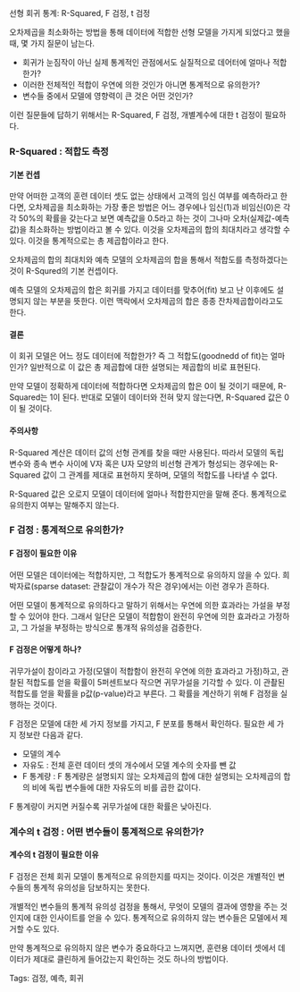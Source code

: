 선형 회귀 통계: R-Squared, F 검정, t 검정


오차제곱을 최소화하는 방법을 통해 데이터에 적합한 선형 모델을 가지게 되었다고 했을 때, 몇 가지 질문이 남는다.

* 회귀가 눈짐작이 아닌 실제 통계적인 관점에서도 실질적으로 데어터에 얼마나 적합한가?
* 이러한 전체적인 적합이 우연에 의한 것인가 아니면 통계적으로 유의한가?
* 변수들 중에서 모델에 영향력이 큰 것은 어떤 것인가?

이런 질문들에 답하기 위해서는 R-Squared, F 검정, 개별계수에 대한 t 검정이 필요하다.


### R-Squared : 적합도 측정

#### 기본 컨셉
만약 어떠한 고객의 훈련 데이터 셋도 없는 상태에서 고객의 임신 여부를 예측하라고 한다면, 오차제곱을 최소화하는 가장 좋은 방법은 어느 경우에나 임신(1)과 비임신(0)은 각각 50%의 확률을 갖는다고 보면 예측값을 0.5라고 하는 것이 그나마 오차(실제값-예측값)을 최소화하는 방법이라고 볼 수 있다. 이것을 오차제곱의 합의 최대치라고 생각할 수 있다. 이것을 통계적으로는 총 제곱합이라고 한다.

오차제곱의 합의 최대치와 예측 모델의 오차제곱의 합을 통해서 적합도를 측정하겠다는 것이 R-Squred의 기본 컨셉이다.

예측 모델의 오차제곱의 합은 회귀를 가지고 데이터를 맞추어(fit) 보고 난 이후에도 설명되지 않는 부분을 뜻한다. 이런 맥락에서 오차제곱의 합은 종종 잔차제곱합이라고도 한다.

#### 결론
이 회귀 모델은 어느 정도 데이터에 적합한가? 즉 그 적합도(goodnedd of fit)는 얼마인가? 일반적으로 이 값은 총 제곱합에 대한 설명되는 제곱합의 비로 표현된다.

만약 모델이 정확하게 데이터에 적합하다면 오차제곱의 합은 0이 될 것이기 때문에, R-Squared는 1이 된다. 반대로 모델이 데이터와 전혀 맞지 않는다면, R-Squared 값은 0이 될 것이다.

#### 주의사항
R-Squared 계산은 데이터 값의 선형 관계를 찾을 때만 사용된다. 따라서 모델의 독립 변수와 종속 변수 사이에 V자 혹은 U자 모양의 비선형 관계가 형성되는 경우에는 R-Squared 값이 그 관계를 제대로 표현하지 못하며, 모델의 적합도를 나타낼 수 없다.

R-Squared 값은 오로지 모델이 데이터에 얼마나 적합한지만을 말해 준다. 통계적으로 유의한지 여부는 말해주지 않는다.


### F 검정 : 통계적으로 유의한가?

#### F 검정이 필요한 이유
어떤 모델은 데이터에는 적합하지만, 그 적합도가 통계적으로 유의하지 않을 수 있다. 희박자료(sparse dataset: 관찰값이 개수가 작은 경우)에서는 이런 경우가 흔하다.

어떤 모델이 통계적으로 유의하다고 말하기 위해서는 우연에 의한 효과라는 가설을 부정할 수 있어야 한다. 그래서 일단은 모델이 적합함이 완전히 우연에 의한 효과라고 가정하고, 그 가설을 부정하는 방식으로 통걔적 유의성을 검증한다.


#### F 검정은 어떻게 하나?
귀무가설이 참이라고 가정(모델이 적합함이 완전히 우연에 의한 효과라고 가정)하고, 관찰된 적합도를 얻을 확률이 5퍼센트보다 작으면 귀무가설을 기각할 수 있다. 이 관촬된 적합도를 얻을 확률을 p값(p-value)라고 부른다. 그 확률을 계산하기 위해 F 검정을 실행하는 것이다.

F 검정은 모델에 대한 세 가지 정보를 가지고, F 분포를 통해서 확인하다. 필요한 세 가지 정보란 다음과 같다.

* 모델의 계수
* 자유도 : 전체 훈련 데이터 셋의 개수에서 모델 계수의 숫자를 뺀 값
* F 통계량 : F 통계량은 설명되지 않는 오차제곱의 합에 대한 설명되는 오차제곱의 합의 비에 독립 변수들에 대한 자유도의 비를 곱한 값이다.

F 통계량이 커지면 커질수록 귀무가설에 대한 확률은 낮아진다.


### 계수의 t 검정 : 어떤 변수들이 통계적으로 유의한가?
#### 계수의 t 검정이 필요한 이유
F 검정은 전체 회귀 모델이 통계적으로 유의한지를 따지는 것이다. 이것은 개별적인 변수들의 통계적 유의성을 담보하지는 못한다.

개별적인 변수들의 통계적 유의성 검정을 통해서, 무엇이 모델의 결과에 영향을 주는 것인지에 대한 인사이트를 얻을 수 있다. 통계적으로 유의하지 않는 변수들은 모델에서 제거할 수도 있다. 

만약 통계적으로 유의하지 않은 변수가 중요하다고 느껴지면, 훈련용 데이터 셋에서 데이터가 제대로 클린하게 들어갔는지 확인하는 것도 하나의 방법이다.






Tags:
  검정, 예측, 회귀